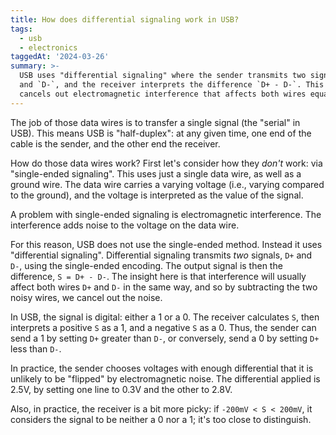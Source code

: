 ```yaml
---
title: How does differential signaling work in USB?
tags:
  - usb
  - electronics
taggedAt: '2024-03-26'
summary: >-
  USB uses "differential signaling" where the sender transmits two signals, `D+`
  and `D-`, and the receiver interprets the difference `D+ - D-`. This
  cancels out electromagnetic interference that affects both wires equally.
---
```


The job of those data wires is to transfer a single signal (the "serial" in USB). This means USB is "half-duplex": at any given time, one end of the cable is the sender, and the other end the receiver.

How do those data wires work? First let's consider how they _don't_ work: via "single-ended signaling". This uses just a single data wire, as well as a ground wire. The data wire carries a varying voltage (i.e., varying compared to the ground), and the voltage is interpreted as the value of the signal.

A problem with single-ended signaling is electromagnetic interference. The interference adds noise to the voltage on the data wire.

For this reason, USB does not use the single-ended method. Instead it uses "differential signaling". Differential signaling transmits _two_ signals, `D+` and `D-`, using the single-ended encoding. The output signal is then the difference, `S = D+ - D-`. The insight here is that interference will usually affect both wires `D+` and `D-` in the same way, and so by subtracting the two noisy wires, we cancel out the noise.

In USB, the signal is digital: either a 1 or a 0. The receiver calculates `S`, then interprets a positive `S` as a 1, and a negative `S` as a 0. Thus, the sender can send a 1 by setting `D+` greater than `D-`, or conversely, send a 0 by setting `D+` less than `D-`.

In practice, the sender chooses voltages with enough differential that it is unlikely to be "flipped" by electromagnetic noise. The differential applied is 2.5V, by setting one line to 0.3V and the other to 2.8V.

Also, in practice, the receiver is a bit more picky: if `-200mV < S < 200mV`, it considers the signal to be neither a 0 nor a 1; it's too close to distinguish.
